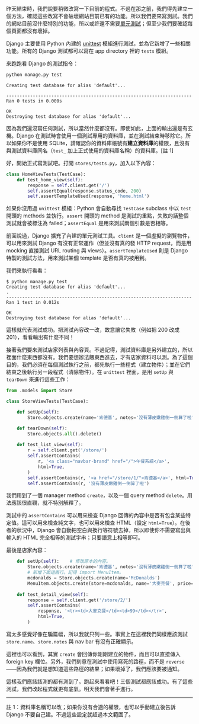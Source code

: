 昨天結束時，我們說要稍微改寫一下目前的程式。不過在那之前，我們得先建立一個方法，確認這些改寫不會破壞網站目前已有的功能。所以我們要來寫測試。我們的網站目前沒什麼特別的功能，所以或許還不需要[單元測試](http://zh.wikipedia.org/zh/单元测试)；但至少我們要確認每個頁面都沒有壞掉。

Django 主要使用 Python 內建的 [unittest](https://docs.python.org/3/library/unittest.html) 模組進行測試，並為它新增了一些相關功能。所有的 Django 測試都可以寫在 app directory 裡的 `tests` 模組。

來跑跑看 Django 的測試指令：

```bash
python manage.py test
```

```
Creating test database for alias 'default'...

----------------------------------------------------------------------
Ran 0 tests in 0.000s

OK
Destroying test database for alias 'default'...
```

因為我們還沒寫任何測試，所以當然什麼都沒有。即使如此，上面的輸出還是有玄機。Django 在測試時會使用一個測試專用的資料庫，並在測試結束時移除它。所以如果你不是使用 SQLite，請確認你的資料庫帳號有**建立資料庫**的權限，且沒有與測試資料庫同名（`test_` 加上正式使用的資料庫名稱）的資料庫。[註 1]

好，開始正式寫測試吧。打開 `stores/tests.py`，加入以下內容：

```python
class HomeViewTests(TestCase):
    def test_home_view(self):
        response = self.client.get('/')
        self.assertEqual(response.status_code, 200)
        self.assertTemplateUsed(response, 'home.html')
```

如果你沒用過 `unittest` 模組：Python 會自動尋找 `TestCase` subclass 中以 `test` 開頭的 methods 並執行。`assert` 開頭的 method 是測試的重點，失敗的話整個測試就會被標注為 failed；`assertEqual` 是用來測試兩個引數是否相等。

前面說過，Django 擴充了內建的單元測試工具。`client` 是一個虛擬的瀏覽物件，可以用來測試 Django 有沒有正常運作（但並沒有真的發 HTTP request，而是用 mocking 直接測試 URL routing 與 views）。`assertTemplateUsed` 則是 Django 特製的測試方法，用來測試某個 template 是否有真的被用到。

我們來執行看看：

```
$ python manage.py test
Creating test database for alias 'default'...
.
----------------------------------------------------------------------
Ran 1 test in 0.012s

OK
Destroying test database for alias 'default'...
```

這樣就代表測試成功。把測試內容改一改，故意讓它失敗（例如把 200 改成 201），看看輸出有什麼不同！

接著我們要來測試店家列表與內容頁。不過記得，測試資料庫是另外建立的，所以裡面什麼東西都沒有。我們要想辦法餵東西進去，才有店家資料可以測。為了這個目的，我們必須在每個測試執行之前，都先執行一些程式（建立物件）；並在它們結束之後執行另一段程式（清除物件）。在 `unittest` 裡面，是用 `setUp` 與 `tearDown` 來進行這些工作：

```python
from .models import Store

class StoreViewTests(TestCase):

    def setUp(self):
        Store.objects.create(name='肯德基', notes='沒有薄皮嫩雞倒一倒算了啦')

    def tearDown(self):
        Store.objects.all().delete()
        
    def test_list_view(self):
        r = self.client.get('/store/')
        self.assertContains(
            r, '<a class="navbar-brand" href="/">午餐系統</a>',
            html=True,
        )
        self.assertContains(r, '<a href="/store/1/">肯德基</a>', html=True)
        self.assertContains(r, '沒有薄皮嫩雞倒一倒算了啦')
```

我們用到了一個 manager method `create`，以及一個 query method `delete`。用法應該很直觀，就不特別解釋了。

測試中的 `assertContains` 可以用來檢查 Django 回傳的內容中是否有包含某些特定值。這可以用來檢查純文字，也可以用來檢查 HTML（設定 `html=True`）。在後者的狀況中，Django 會自動把空白與換行等符號去掉，所以即使你不需要寫出與輸入的 HTML 完全相等的測試字串；只要語意上相等即可。

最後是店家內容：

```python
    def setUp(self):    # 修改原本的內容。
        Store.objects.create(name='肯德基', notes='沒有薄皮嫩雞倒一倒算了啦')
        # 新增下面這兩行。記得 import MenuItem。
        mcdonalds = Store.objects.create(name='McDonalds')
        MenuItem.objects.create(store=mcdonalds, name='大麥克餐', price=99)
        
    def test_detail_view(self):
        response = self.client.get('/store/2/')
        self.assertContains(
            response, '<tr><td>大麥克餐</td><td>99</td></tr>',
            html=True,
        )
```

寫太多感覺好像在騙篇幅，所以我就只列一些。事實上在這裡我們同樣應該測試 `store.name`、`store.notes` 與 nav bar 有沒有正確顯示。

這裡也可以看到，其實 `create` 會回傳你剛剛建立的物件，而且可以直接傳入 foreign key 欄位。另外，我們刻意在測試中使用寫死的路徑，而不是 `reverse`——因為我們就是想知道這些路徑的結果；如果壞掉了，我們應該要被通知。

這樣我們應該該測的都有測到了。跑起來看看吧！三個測試都應該成功。有了這些測試，我們改起程式就更有底氣。明天我們會著手進行。

---

註 1：資料庫名稱可以改；如果你沒有合適的權限，也可以手動建立後告訴 Django 不要自己建。不過這些設定就超過本文範圍了。